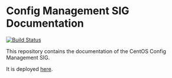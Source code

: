 # Config Management SIG Documentation

[![Build Status](https://ci.centos.org/view/Config%20Management%20SIG/job/sig-configmanagement-documentation-masterbranch/badge/icon)](https://ci.centos.org/view/Config%20Management%20SIG/job/sig-configmanagement-documentation-masterbranch/)

This repository contains the documentation of the CentOS Config Management SIG.

It is deployed [here](https://centos-sig-configmanagement.github.io/).
